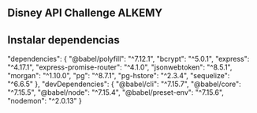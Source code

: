 ## Disney API Challenge ALKEMY ##

## Instalar dependencias ##

"dependencies": {
    "@babel/polyfill": "^7.12.1",
    "bcrypt": "^5.0.1",
    "express": "^4.17.1",
    "express-promise-router": "^4.1.0",
    "jsonwebtoken": "^8.5.1",
    "morgan": "^1.10.0",
    "pg": "^8.7.1",
    "pg-hstore": "^2.3.4",
    "sequelize": "^6.6.5"
  },
  "devDependencies": {
    "@babel/cli": "^7.15.7",
    "@babel/core": "^7.15.5",
    "@babel/node": "^7.15.4",
    "@babel/preset-env": "^7.15.6",
    "nodemon": "^2.0.13"
  }